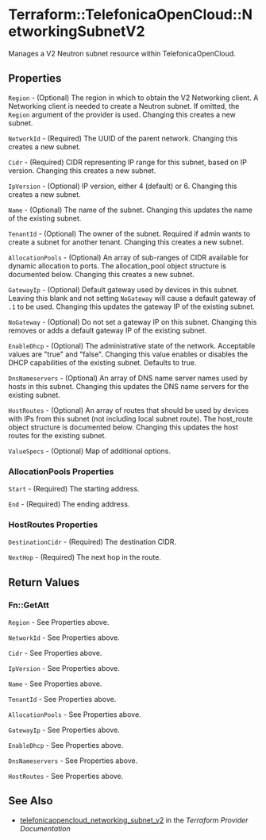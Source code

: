 # Terraform::TelefonicaOpenCloud::NetworkingSubnetV2

Manages a V2 Neutron subnet resource within TelefonicaOpenCloud.

## Properties

`Region` - (Optional) The region in which to obtain the V2 Networking client.
A Networking client is needed to create a Neutron subnet. If omitted, the
`Region` argument of the provider is used. Changing this creates a new
subnet.

`NetworkId` - (Required) The UUID of the parent network. Changing this
creates a new subnet.

`Cidr` - (Required) CIDR representing IP range for this subnet, based on IP
version. Changing this creates a new subnet.

`IpVersion` - (Optional) IP version, either 4 (default) or 6. Changing this creates a
new subnet.

`Name` - (Optional) The name of the subnet. Changing this updates the name of
the existing subnet.

`TenantId` - (Optional) The owner of the subnet. Required if admin wants to
create a subnet for another tenant. Changing this creates a new subnet.

`AllocationPools` - (Optional) An array of sub-ranges of CIDR available for
dynamic allocation to ports. The allocation_pool object structure is
documented below. Changing this creates a new subnet.

`GatewayIp` - (Optional)  Default gateway used by devices in this subnet.
Leaving this blank and not setting `NoGateway` will cause a default
gateway of `.1` to be used. Changing this updates the gateway IP of the
existing subnet.

`NoGateway` - (Optional) Do not set a gateway IP on this subnet. Changing
this removes or adds a default gateway IP of the existing subnet.

`EnableDhcp` - (Optional) The administrative state of the network.
Acceptable values are "true" and "false". Changing this value enables or
disables the DHCP capabilities of the existing subnet. Defaults to true.

`DnsNameservers` - (Optional) An array of DNS name server names used by hosts
in this subnet. Changing this updates the DNS name servers for the existing
subnet.

`HostRoutes` - (Optional) An array of routes that should be used by devices
with IPs from this subnet (not including local subnet route). The host_route
object structure is documented below. Changing this updates the host routes
for the existing subnet.

`ValueSpecs` - (Optional) Map of additional options.

### AllocationPools Properties

`Start` - (Required) The starting address.

`End` - (Required) The ending address.

### HostRoutes Properties

`DestinationCidr` - (Required) The destination CIDR.

`NextHop` - (Required) The next hop in the route.


## Return Values

### Fn::GetAtt

`Region` - See Properties above.

`NetworkId` - See Properties above.

`Cidr` - See Properties above.

`IpVersion` - See Properties above.

`Name` - See Properties above.

`TenantId` - See Properties above.

`AllocationPools` - See Properties above.

`GatewayIp` - See Properties above.

`EnableDhcp` - See Properties above.

`DnsNameservers` - See Properties above.

`HostRoutes` - See Properties above.

## See Also

* [telefonicaopencloud_networking_subnet_v2](https://www.terraform.io/docs/providers/telefonicaopencloud/r/networking_subnet_v2.html) in the _Terraform Provider Documentation_